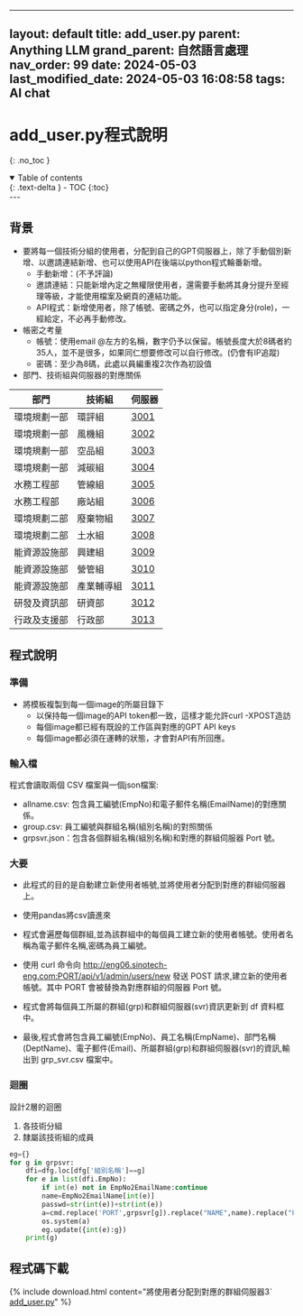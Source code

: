  ---

layout: default
title: add_user.py
parent: Anything LLM
grand_parent: 自然語言處理
nav_order: 99
date: 2024-05-03
last_modified_date: 2024-05-03 16:08:58
tags: AI chat
---

# add_user.py程式說明
{: .no_toc }

<details open markdown="block">
  <summary>
    Table of contents
  </summary>
  {: .text-delta }
- TOC
{:toc}
</details>
---

## 背景

- 要將每一個技術分組的使用者，分配到自己的GPT伺服器上，除了手動個別新增、以邀請連結新增、也可以使用API在後端以python程式輪番新增。
  - 手動新增：(不予評論)
  - 邀請連結：只能新增內定之無權限使用者，還需要手動將其身分提升至經理等級，才能使用檔案及網頁的連結功能。
  - API程式：新增使用者，除了帳號、密碼之外，也可以指定身分(role)，一經給定，不必再手動修改。
- 帳密之考量
  - 帳號：使用email @左方的名稱，數字仍予以保留。帳號長度大於8碼者約35人，並不是很多，如果同仁想要修改可以自行修改。(仍會有IP追蹤)
  - 密碼：至少為8碼，此處以員編重複2次作為初設值
- 部門、技術組與伺服器的對應關係

|部門|技術組|伺服器
-|-|-
環境規劃一部|環評組|[3001](http://eng06.sinotech-eng.com:3001)
環境規劃一部|風機組|[3002](http://eng06.sinotech-eng.com:3002)
環境規劃一部|空品組|[3003](http://eng06.sinotech-eng.com:3003)
環境規劃一部|減碳組|[3004](http://eng06.sinotech-eng.com:3004)
水務工程部|管線組|[3005](http://eng06.sinotech-eng.com:3005)
水務工程部|廠站組|[3006](http://eng06.sinotech-eng.com:3006)
環境規劃二部|廢棄物組|[3007](http://eng06.sinotech-eng.com:3007)
環境規劃二部|土水組|[3008](http://eng06.sinotech-eng.com:3008)
能資源設施部|興建組|[3009](http://eng06.sinotech-eng.com:3009)
能資源設施部|營管組|[3010](http://eng06.sinotech-eng.com:3010)
能資源設施部|產業輔導組|[3011](http://eng06.sinotech-eng.com:3011)
研發及資訊部|研資部|[3012](http://eng06.sinotech-eng.com:3012)
行政及支援部|行政部|[3013](http://eng06.sinotech-eng.com:3013)

## 程式說明

### 準備

- 將模板複製到每一個image的所屬目錄下
  - 以保持每一個image的API token都一致，這樣才能允許curl -XPOST造訪
  - 每個image都已經有既設的工作區與對應的GPT API keys
  - 每個image都必須在運轉的狀態，才會對API有所回應。


### 輸入檔

程式會讀取兩個 CSV 檔案與一個json檔案:

- allname.csv: 包含員工編號(EmpNo)和電子郵件名稱(EmailName)的對應關係。
- group.csv: 員工編號與群組名稱(組別名稱)的對照關係
- grpsvr.json：包含各個群組名稱(組別名稱)和對應的群組伺服器 Port 號。

### 大要

- 此程式的目的是自動建立新使用者帳號,並將使用者分配到對應的群組伺服器上。
- 使用pandas將csv讀進來
- 程式會遍歷每個群組,並為該群組中的每個員工建立新的使用者帳號。使用者名稱為電子郵件名稱,密碼為員工編號。

- 使用 curl 命令向 http://eng06.sinotech-eng.com:PORT/api/v1/admin/users/new 發送 POST 請求,建立新的使用者帳號。其中 PORT 會被替換為對應群組的伺服器 Port 號。

- 程式會將每個員工所屬的群組(grp)和群組伺服器(svr)資訊更新到 df 資料框中。

- 最後,程式會將包含員工編號(EmpNo)、員工名稱(EmpName)、部門名稱(DeptName)、電子郵件(Email)、所屬群組(grp)和群組伺服器(svr)的資訊,輸出到 grp_svr.csv 檔案中。

### 迴圈

設計2層的迴圈
1. 各技術分組
2. 隸屬該技術組的成員

```python
eg={}
for g in grpsvr:
    dfi=dfg.loc[dfg['組別名稱']==g]
    for e in list(dfi.EmpNo):
        if int(e) not in EmpNo2EmailName:continue
        name=EmpNo2EmailName[int(e)]
        passwd=str(int(e))+str(int(e))
        a=cmd.replace('PORT',grpsvr[g]).replace("NAME",name).replace("PASSWORD",passwd)
        os.system(a)
        eg.update({int(e):g})
    print(g)
```

## 程式碼下載

{% include download.html content="將使用者分配到對應的群組伺服器3` [add_user.py](./add_user.py)" %}